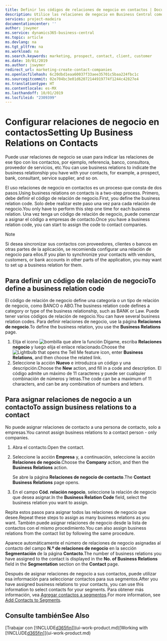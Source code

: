 ```yaml
---
title: Definir los códigos de relaciones de negocio en contactos | Documentos de Microsoft
description: Utilice las relaciones de negocio en Business Central como ayuda con el marketing y para indicar las relaciones de ese tipo con los clientes potenciales y los clientes, por ejemplo, un banco o un proveedor de servicios.
services: project-madeira
documentationcenter: ''
author: jswymer
ms.service: dynamics365-business-central
ms.topic: article
ms.devlang: na
ms.tgt_pltfrm: na
ms.workload: na
ms.search.keywords: marketing, prospect, contact, client, customer
ms.date: 10/01/2019
ms.author: jswymer
redirect_url: marketing-create-contact-companies
ms.openlocfilehash: 6c20dbd1eaa60037f33aee35701c5baa224fbc1c
ms.sourcegitcommit: 02e704bc3e01d62072144919774f1244c42827e4
ms.translationtype: HT
ms.contentlocale: es-MX
ms.lasthandoff: 10/01/2019
ms.locfileid: "2309399"
---
```

# <a name="setting-up-business-relations-on-contacts"></a><span data-ttu-id="c6262-103">Configurar relaciones de negocio en contactos</span><span class="sxs-lookup"><span data-stu-id="c6262-103">Setting Up Business Relations on Contacts</span></span>
<span data-ttu-id="c6262-104">Puede usar relaciones de negocio se usan para indicar las relaciones de ese tipo con los contactos, por ejemplo, referencia, banco, consultora, proveedor de servicios, etc.</span><span class="sxs-lookup"><span data-stu-id="c6262-104">You can use business relations to indicate the business relationship you have with your contacts, for example, a prospect, bank, consultant, service supplier, and so on.</span></span>

<span data-ttu-id="c6262-105">El uso relaciones de negocio en contactos es un proceso que consta de dos pasos.</span><span class="sxs-lookup"><span data-stu-id="c6262-105">Using business relations on contacts is a two-step process.</span></span> <span data-ttu-id="c6262-106">Primero, debe definir el código de relación de negocio.</span><span class="sxs-lookup"><span data-stu-id="c6262-106">First, you define the business relation code.</span></span> <span data-ttu-id="c6262-107">Solo debe realizar este paso una vez para cada relación de negocio.</span><span class="sxs-lookup"><span data-stu-id="c6262-107">You only have to perform this step one time for each business relation.</span></span> <span data-ttu-id="c6262-108">Una vez tenga un código de relación de negocio, puede comenzar a asignar el código a empresas de contacto.</span><span class="sxs-lookup"><span data-stu-id="c6262-108">Once you have a business relation code, you can start to assign the code to contact companies.</span></span>

> [!NOTE]  
>   <span data-ttu-id="c6262-109">Si desea sincronizar sus contactos con proveedores, clientes o bancos en otras partes de la aplicación, se recomienda configurar una relación de negocio para ellos.</span><span class="sxs-lookup"><span data-stu-id="c6262-109">If you plan to synchronize your contacts with vendors, customers, or bank accounts in other parts of the application, you may want to set up a business relation for them.</span></span>

## <a name="to-define-a-business-relation-code"></a><span data-ttu-id="c6262-110">Para definir un código de relación de negocio</span><span class="sxs-lookup"><span data-stu-id="c6262-110">To define a business relation code</span></span>
<span data-ttu-id="c6262-111">El código de relación de negocio define una categoría o un tipo de relación de negocio, como BANCO o ABO.</span><span class="sxs-lookup"><span data-stu-id="c6262-111">The business relation code defines a category or type of the business relationship, such as BANK or Law.</span></span> <span data-ttu-id="c6262-112">Puede tener varios códigos de relación de negocio.</span><span class="sxs-lookup"><span data-stu-id="c6262-112">You can have several business relation codes.</span></span> <span data-ttu-id="c6262-113">Para definir relaciones de negocio, use la página **Relaciones de negocio**.</span><span class="sxs-lookup"><span data-stu-id="c6262-113">To define the business relation, you use the **Business Relations** page.</span></span>

1. <span data-ttu-id="c6262-114">Elija el icono ![bombilla que abre la función Dígame](media/ui-search/search_small.png "Dígame que desea hacer"), escriba **Relaciones negocio** y luego elija el enlace relacionado.</span><span class="sxs-lookup"><span data-stu-id="c6262-114">Choose the ![Lightbulb that opens the Tell Me feature](media/ui-search/search_small.png "Tell me what you want to do") icon, enter **Business Relations**, and then choose the related link.</span></span>
2. <span data-ttu-id="c6262-115">Seleccione la acción **Nuevo** e introduzca un código y una descripción.</span><span class="sxs-lookup"><span data-stu-id="c6262-115">Choose the **New** action, and fill in a code and description.</span></span> <span data-ttu-id="c6262-116">El código admite un máximo de 11 caracteres y puede ser cualquier combinación de números y letras.</span><span class="sxs-lookup"><span data-stu-id="c6262-116">The code can be a maximum of 11 characters, and can be any combination of numbers and letters.</span></span>

## <a name="AssignBusRelContact"></a> <span data-ttu-id="c6262-117">Para asignar relaciones de negocio a un contacto</span><span class="sxs-lookup"><span data-stu-id="c6262-117">To assign business relations to a contact</span></span>
<span data-ttu-id="c6262-118">No puede asignar relaciones de contacto a una persona de contacto, solo a empresas.</span><span class="sxs-lookup"><span data-stu-id="c6262-118">You cannot assign business relations to a contact person - only companies.</span></span>

1. <span data-ttu-id="c6262-119">Abra el contacto.</span><span class="sxs-lookup"><span data-stu-id="c6262-119">Open the contact.</span></span>
2. <span data-ttu-id="c6262-120">Seleccione la acción **Empresa** y, a continuación, seleccione la acción **Relaciones de negocio**.</span><span class="sxs-lookup"><span data-stu-id="c6262-120">Choose the **Company** action, and then the **Business Relations** action.</span></span>

    <span data-ttu-id="c6262-121">Se abre la página **Relaciones de negocio de contacto**.</span><span class="sxs-lookup"><span data-stu-id="c6262-121">The **Contact Business Relations** page opens.</span></span>
3. <span data-ttu-id="c6262-122">En el campo **Cód. relación negocio**, seleccione la relación de negocio que desea asignar.</span><span class="sxs-lookup"><span data-stu-id="c6262-122">In the **Business Relation Code** field, select the business relation you want to assign.</span></span>

<span data-ttu-id="c6262-123">Repita estos pasos para asignar todos las relaciones de negocio que desee.</span><span class="sxs-lookup"><span data-stu-id="c6262-123">Repeat these steps to assign as many business relations as you want.</span></span> <span data-ttu-id="c6262-124">También puede asignar relaciones de negocio desde la lista de contactos con el mismo procedimiento.</span><span class="sxs-lookup"><span data-stu-id="c6262-124">You can also assign business relations from the contact list by following the same procedure.</span></span>

<span data-ttu-id="c6262-125">Aparece automáticamente el número de relaciones de negocio asignadas al contacto del campo **N.º de relaciones de negocio** en la sección **Segmentación** de la página **Contacto**.</span><span class="sxs-lookup"><span data-stu-id="c6262-125">The number of business relations you have assigned to the contact is displayed in the **No. of Business Relations** field in the **Segmentation** section on the **Contact** page.</span></span>

<span data-ttu-id="c6262-126">Después de asignar relaciones de negocio a sus contactos, puede utilizar esa información para seleccionar contactos para sus segmentos.</span><span class="sxs-lookup"><span data-stu-id="c6262-126">After you have assigned business relations to your contacts, you can use this information to select contacts for your segments.</span></span> <span data-ttu-id="c6262-127">Para obtener más información, vea [Agregar contactos a segmentos](marketing-add-contact-segment.md).</span><span class="sxs-lookup"><span data-stu-id="c6262-127">For more information, see [Add Contacts to Segments](marketing-add-contact-segment.md).</span></span>

## <a name="see-also"></a><span data-ttu-id="c6262-128">Consulte también</span><span class="sxs-lookup"><span data-stu-id="c6262-128">See Also</span></span>
<span data-ttu-id="c6262-129">[Trabajar con [!INCLUDE[d365fin](includes/d365fin_md.md)]](ui-work-product.md)</span><span class="sxs-lookup"><span data-stu-id="c6262-129">[Working with [!INCLUDE[d365fin](includes/d365fin_md.md)]](ui-work-product.md)</span></span>
